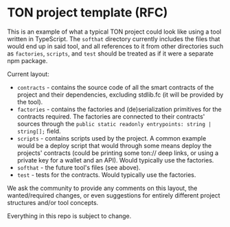 # TON project template (RFC)

This is an example of what a typical TON project could look like using a tool written in TypeScript. The `softhat` directory currently includes the files that would end up in said tool, and all references to it from other directories such as `factories`, `scripts`, and `test` should be treated as if it were a separate npm package.

Current layout:
- `contracts` - contains the source code of all the smart contracts of the project and their dependencies, excluding stdlib.fc (it will be provided by the tool).
- `factories` - contains the factories and (de)serialization primitives for the contracts required. The factories are connected to their contracts' sources through the `public static readonly entrypoints: string | string[];` field.
- `scripts` - contains scripts used by the project. A common example would be a deploy script that would through some means deploy the projects' contracts (could be printing some ton:// deep links, or using a private key for a wallet and an API). Would typically use the factories.
- `softhat` - the future tool's files (see above).
- `test` - tests for the contracts. Would typically use the factories.

We ask the community to provide any comments on this layout, the wanted/required changes, or even suggestions for entirely different project structures and/or tool concepts.

Everything in this repo is subject to change.